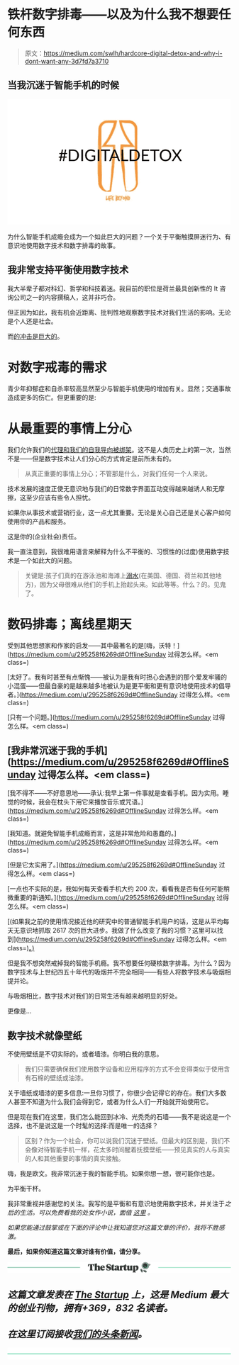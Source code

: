 # 铁杆数字排毒——以及为什么我不想要任何东西

> 原文：<https://medium.com/swlh/hardcore-digital-detox-and-why-i-dont-want-any-3d7fd7a3710>

## 当我沉迷于智能手机的时候

![](img/4fb8eac99c66603f0cad940a2950a9e0.png)

为什么智能手机成瘾会成为一个如此巨大的问题？一个关于平衡触摸屏迷行为、有意识地使用数字技术和数字排毒的故事。

## 我非常支持平衡使用数字技术

我大半辈子都对科幻、哲学和科技着迷。我目前的职位是荷兰最具创新性的 It 咨询公司之一的内容撰稿人，这并非巧合。

但正因为如此，我有机会近距离、批判性地观察数字技术对我们生活的影响。无论是个人还是社会。

而[的冲击是巨大的](/life-beyond/life-beyond-the-touch-screen-a715b119b8db)。

# 对数字戒毒的需求

青少年抑郁症和自杀率较高显然至少与智能手机使用的增加有关。显然；交通事故造成更多的伤亡。但更重要的是:

# 从最重要的事情上分心

我们允许我们的[代理和我们的自我导向被绑架](/life-beyond/offline-sunday-self-direction-and-balance-80c26bb99cf)。这不是人类历史上的第一次，当然不是——但是数字技术让人们分心的方式肯定是前所未有的。

> 从真正重要的事情上分心；不管那是什么，对我们任何一个人来说。

技术发展的速度正使无意识地与我们的日常数字界面互动变得越来越诱人和无摩擦，这至少应该有些令人担忧。

如果你从事技术或营销行业，这一点尤其重要。无论是关心自己还是关心客户如何使用你的产品和服务。

这是你的(企业社会)责任。

我一直注意到，我很难用语言来解释为什么不平衡的、习惯性的(过度)使用数字技术是一个如此大的问题。

> 关键是:孩子们真的在游泳池和海滩上[溺水](https://www.usatoday.com/story/news/nation-now/2018/08/15/child-drownings-linked-phone-distraction-among-parents-pools/998836002/)(在美国、德国、荷兰和其他地方)，因为父母很难从他们的手机上抬起头来。如此等等。什么？的。见鬼了。

# 数码排毒；离线星期天

受到其他思想家和作家的启发——其中最著名的是[嗨，沃特！](https://medium.com/u/295258f6269d#OfflineSunday 过得怎么样。<em class=)

[太好了。我有时甚至有点惭愧——被认为是我有时担心会遇到的那个爱发牢骚的小混蛋——但最自豪的是越来越多地被认为是更平衡和更有意识地使用技术的倡导者。](https://medium.com/u/295258f6269d#OfflineSunday 过得怎么样。<em class=)

[只有一个问题。](https://medium.com/u/295258f6269d#OfflineSunday 过得怎么样。<em class=)

## [我非常沉迷于我的手机](https://medium.com/u/295258f6269d#OfflineSunday 过得怎么样。<em class=)

[我不得不——不好意思地——承认:我早上第一件事就是查看手机。因为实用。睡觉的时候，我会在枕头下用它来播放音乐或咒语。](https://medium.com/u/295258f6269d#OfflineSunday 过得怎么样。<em class=)

[我知道。就避免智能手机成瘾而言，这是非常危险和愚蠢的。](https://medium.com/u/295258f6269d#OfflineSunday 过得怎么样。<em class=)

[但是它太实用了。](https://medium.com/u/295258f6269d#OfflineSunday 过得怎么样。<em class=)

[一点也不实际的是，我如何每天查看手机大约 200 次，看看我是否有任何可能稍微重要的新通知。](https://medium.com/u/295258f6269d#OfflineSunday 过得怎么样。<em class=)

[(如果我之前的使用情况接近他的研究中的普通智能手机用户的话，这是从平均每天无意识地抓取 2617 次的巨大进步。我做了什么改变了我的习惯？这里可以找到](https://medium.com/u/295258f6269d#OfflineSunday 过得怎么样。<em class=)[。)](/life-beyond/life-beyond-the-touch-screen-a715b119b8db)

但是我不想突然戒掉我的智能手机瘾。我不想要任何硬核数字排毒。为什么？因为数字技术与上世纪四五十年代的吸烟并不完全相同——有些人将数字技术与吸烟相提并论。

与吸烟相比，数字技术对我们的日常生活有越来越明显的好处。

更像是…

## 数字技术就像壁纸

不使用壁纸是不切实际的。或者墙漆。你明白我的意思。

> 我们只需要确保我们使用数字设备和应用程序的方式不会变得类似于使用含有石棉的壁纸或油漆。

关于墙纸或墙漆的更多信息:一旦你习惯了，你很少会记得它的存在。我们大多数人甚至不知道为什么我们会得到它，或者为什么人们一开始就开始使用它。

但是现在我们在这里，我们怎么能回到冰冷、光秃秃的石墙——我不是说这是一个选择，也不是说这是一个时髦的选择:而是唯一的选择？

> 区别？作为一个社会，你可以说我们沉迷于壁纸。但最大的区别是，我们不会像对待智能手机一样，花太多时间醒着抚摸壁纸——预见真实的人与真实的人和其他重要的事情的真实接触。

嗨，我是欧文。我非常沉迷于我的智能手机。如果你想一想，很可能你也是。

为平衡干杯。

我非常重视并感谢您的关注。我写的是平衡和有意识地使用数字技术，并关注于[](https://medium.com/life-beyond)**之后的生活。可以免费看我的处女作小说，面值* [*这里*](https://www.facevaluethebook.com/) *。**

*如果您能通过鼓掌或在下面的评论中让我知道您对这篇文章的评价，我将不胜感激。*

**最后，如果你知道这篇文章对谁有价值，请分享。**

*[![](img/308a8d84fb9b2fab43d66c117fcc4bb4.png)](https://medium.com/swlh)*

## *这篇文章发表在 [The Startup](https://medium.com/swlh) 上，这是 Medium 最大的创业刊物，拥有+369，832 名读者。*

## *在这里订阅接收[我们的头条新闻](http://growthsupply.com/the-startup-newsletter/)。*

*[![](img/b0164736ea17a63403e660de5dedf91a.png)](https://medium.com/swlh)*